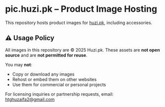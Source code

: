 # pic.huzi.pk – Product Image Hosting

This repository hosts product images for [huzi.pk](https://huzi.pk), including  accessories.

## ⚠️ Usage Policy

All images in this repository are © 2025 Huzi.pk. These assets are **not open source** and are **not permitted for reuse**.

You may **not**:
- Copy or download any images
- Rehost or embed them on other websites
- Use them for commercial or personal projects

For licensing inquiries or partnership requests, email: htghuzaifa2@gmail.com
